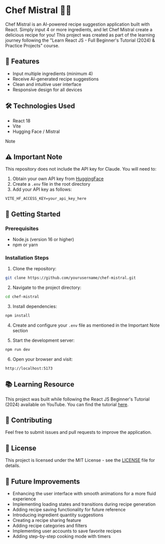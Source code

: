 # Chef Mistral 🧑‍🍳

Chef Mistral is an AI-powered recipe suggestion application built with React. Simply input 4 or more ingredients, and let Chef Mistral create a delicious recipe for you! This project was created as part of the learning journey following the "Learn React JS - Full Beginner's Tutorial (2024) & Practice Projects" course.

## 🌟 Features

- Input multiple ingredients (minimum 4)
- Receive AI-generated recipe suggestions
- Clean and intuitive user interface
- Responsive design for all devices

## 🛠️ Technologies Used

- React 18
- Vite
- Hugging Face / Mistral

> [!NOTE]
>
> ## ⚠️ Important Note
>
> This repository does not include the API key for Claude. You will need to:
>
> 1. Obtain your own API key from [HuggingFace](https://huggingface.co/settings/tokens)
> 2. Create a `.env` file in the root directory
> 3. Add your API key as follows:

```
VITE_HF_ACCESS_KEY=your_api_key_here
```

## 🚀 Getting Started

### Prerequisites

- Node.js (version 16 or higher)
- npm or yarn

### Installation Steps

1. Clone the repository:

```bash
git clone https://github.com/yourusername/chef-mistral.git
```

2. Navigate to the project directory:

```bash
cd chef-mistral
```

3. Install dependencies:

```bash
npm install
```

4. Create and configure your `.env` file as mentioned in the Important Note section

5. Start the development server:

```bash
npm run dev
```

6. Open your browser and visit:

```
http://localhost:5173
```

## 📚 Learning Resource

This project was built while following the React JS Beginner's Tutorial (2024) available on YouTube. You can find the tutorial [here](https://www.youtube.com/watch?v=x4rFhThSX04).

## 🤝 Contributing

Feel free to submit issues and pull requests to improve the application.

## 📄 License

This project is licensed under the MIT License - see the [LICENSE](LICENSE) file for details.

## 🔮 Future Improvements

- Enhancing the user interface with smooth animations for a more fluid experience
- Implementing loading states and transitions during recipe generation
- Adding recipe saving functionality for future reference
- Introducing ingredient quantity suggestions
- Creating a recipe sharing feature
- Adding recipe categories and filters
- Implementing user accounts to save favorite recipes
- Adding step-by-step cooking mode with timers
